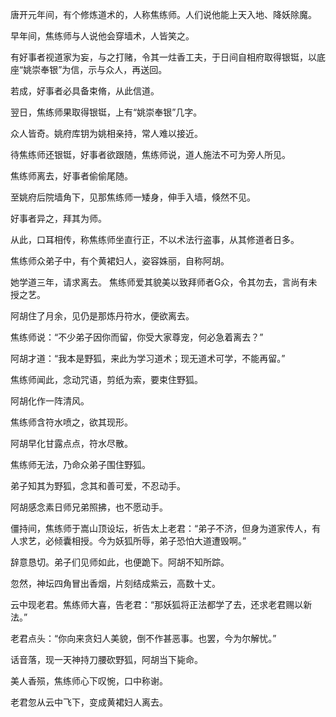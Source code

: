 唐开元年间，有个修炼道术的，人称焦练师。人们说他能上天入地、降妖除魔。

早年间，焦练师与人说他会穿墙术，人皆笑之。

有好事者视道家为妄，与之打赌，令其一炷香工夫，于日间自相府取得银铤，以底座“姚崇奉银”为信，示与众人，再送回。

若成，好事者必具备束脩，从此信道。

翌日，焦练师果取得银铤，上有“姚崇奉银”几字。

众人皆奇。姚府库钥为姚相亲持，常人难以接近。

待焦练师还银铤，好事者欲跟随，焦练师说，道人施法不可为旁人所见。

焦练师离去，好事者偷偷尾随。

至姚府后院墙角下，见那焦练师一矮身，伸手入墙，倏然不见。

好事者异之，拜其为师。

从此，口耳相传，称焦练师坐直行正，不以术法行盗事，从其修道者日多。

焦练师众弟子中，有个黄裙妇人，姿容姝丽，自称阿胡。

她学道三年，请求离去。
焦练师爱其貌美以致拜师者G众，令其勿去，言尚有未授之艺。

阿胡住了月余，见仍是那炼丹符水，便欲离去。

焦练师说：“不少弟子因你而留，你受大家尊宠，何必急着离去？” 

阿胡才道：“我本是野狐，来此为学习道术；现无道术可学，不能再留。”

焦练师闻此，念动咒语，剪纸为索，要束住野狐。

阿胡化作一阵清风。

焦练师含符水喷之，欲其现形。

阿胡早化甘露点点，符水尽散。

焦练师无法，乃命众弟子围住野狐。

弟子知其为野狐，念其和善可爱，不忍动手。

阿胡感念素日师兄弟照拂，也不愿动手。

僵持间，焦练师于嵩山顶设坛，祈告太上老君：“弟子不济，但身为道家传人，有人求艺，必倾囊相授。今为妖狐所辱，弟子恐怕大道遭毁啊。”

 辞意恳切。弟子们见师如此，也便跪下。阿胡不知所踪。

忽然，神坛四角冒出香烟，片刻结成紫云，高数十丈。

云中现老君。焦练师大喜，告老君：“那妖狐将正法都学了去，还求老君赐以新法。”

 老君点头：“你向来贪妇人美貌，倒不作甚恶事。也罢，今为尔解忧。”

话音落，现一天神持刀腰砍野狐，阿胡当下毙命。

美人香殒，焦练师心下叹惋，口中称谢。

老君忽从云中飞下，变成黄裙妇人离去。

